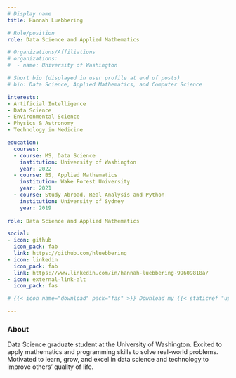 ```yaml
---
# Display name
title: Hannah Luebbering

# Role/position
role: Data Science and Applied Mathematics

# Organizations/Affiliations
# organizations:
#  - name: University of Washington

# Short bio (displayed in user profile at end of posts)
# bio: Data Science, Applied Mathematics, and Computer Science

interests:
- Artificial Intelligence
- Data Science
- Environmental Science
- Physics & Astronomy
- Technology in Medicine

education:
  courses:
  - course: MS, Data Science
    institution: University of Washington
    year: 2022
  - course: BS, Applied Mathematics
    institution: Wake Forest University
    year: 2021
  - course: Study Abroad, Real Analysis and Python
    institution: University of Sydney
    year: 2019
    
role: Data Science and Applied Mathematics

social:
- icon: github
  icon_pack: fab
  link: https://github.com/hluebbering
- icon: linkedin
  icon_pack: fab
  link: https://www.linkedin.com/in/hannah-luebbering-99609818a/
- icon: external-link-alt
  icon_pack: fas

# {{< icon name="download" pack="fas" >}} Download my {{< staticref "uploads/luebbering_resume.pdf" "newtab" >}}resume{{< /staticref >}}.

---
```


### About 

Data Science graduate student at the University of Washington. Excited to apply mathematics and programming skills to solve real-world problems. Motivated to learn, grow, and excel in data science and technology to improve others’ quality of life.



